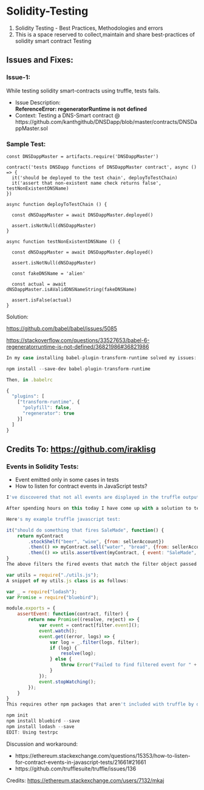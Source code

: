 # Solidity-Testing
<ol>
  <li>
Solidity Testing - Best Practices, Methodologies and errors
  </li>
  <li>
This is a space reserved to collect,maintain and share best-practices of solidity smart contract Testing
  </li>
  </ol>



## Issues and Fixes:

### Issue-1:

While testing solidity smart-contracts using truffle, tests fails.
<ul>
  <li>Issue Description: </li>
  <b>ReferenceError: regeneratorRuntime is not defined</b>
  </li>
  <li>
Context: Testing a DNS-Smart contract @  https://github.com/kanthgithub/DNSDapp/blob/master/contracts/DNSDappMaster.sol
  </li>
 </ul>
 
### Sample Test:
```solidity
const DNSDappMaster = artifacts.require('DNSDappMaster')

contract('tests DNSDapp functions of DNSDappMaster contract', async () => {
  it('should be deployed to the test chain', deployToTestChain)
  it('assert that non-existent name check returns false', testNonExistentDNSName)
})

async function deployToTestChain () {

  const dNSDappMaster = await DNSDappMaster.deployed()

  assert.isNotNull(dNSDappMaster)
}

async function testNonExistentDNSName () {

  const dNSDappMaster = await DNSDappMaster.deployed()

  assert.isNotNull(dNSDappMaster)

  const fakeDNSName = 'alien'

  const actual = await dNSDappMaster.isAValidDNSNameString(fakeDNSName)

  assert.isFalse(actual)
}
```

Solution:

https://github.com/babel/babel/issues/5085

https://stackoverflow.com/questions/33527653/babel-6-regeneratorruntime-is-not-defined/36821986#36821986

```js
In my case installing babel-plugin-transform-runtime solved my issues:

npm install --save-dev babel-plugin-transform-runtime

Then, in .babelrc

{
  "plugins": [
    ["transform-runtime", {
      "polyfill": false,
      "regenerator": true
    }]
  ]
}
```

Credits To: https://github.com/iraklisg
------------------------------------------------------------------------------------------------------------------------------------------
### Events in Solidity Tests:

- Event emitted only in some cases in tests
- How to listen for contract events in JavaScript tests?

```js
I've discovered that not all events are displayed in the truffle output window, although they might have fired correctly with the execution of a contract. I believe this to still be an issue

After spending hours on this today I have come up with a solution to test that specific events are fired.

Here's my example truffle javascript test:

it("should do something that fires SaleMade", function() {
    return myContract
        .stockShelf("beer", "wine", {from: sellerAccount})
        .then(() => myContract.sell("water", "bread", {from: sellerAccount}))
        .then(() => utils.assertEvent(myContract, { event: "SaleMade", logIndex: 1, args: { name: "bread" }}));
}
The above filters the fired events that match the filter object passed to the assertEvent utility function I have in utils.js in the same folder. At the top of my javascript test I have declared:

var utils = require("./utils.js");
A snippet of my utils.js class is as follows:

var _ = require("lodash");
var Promise = require("bluebird");

module.exports = {
    assertEvent: function(contract, filter) {
        return new Promise((resolve, reject) => {
            var event = contract[filter.event]();
            event.watch();
            event.get((error, logs) => {
                var log = _.filter(logs, filter);
                if (log) {
                    resolve(log);
                } else {
                    throw Error("Failed to find filtered event for " + filter.event);
                }
            });
            event.stopWatching();
        });
    }
}
This requires other npm packages that aren't included with truffle by default. By default truffle doesn't include npm packages. I setup npm and installed the required packages like this:

npm init
npm install bluebird --save
npm install lodash --save
EDIT: Using testrpc
```

<p>Discussion and workaround:</p>
<ul><li>
https://ethereum.stackexchange.com/questions/15353/how-to-listen-for-contract-events-in-javascript-tests/21661#21661   </li>
  <li>https://github.com/trufflesuite/truffle/issues/136</li>
</ul>

Credits: https://ethereum.stackexchange.com/users/7132/mkaj
